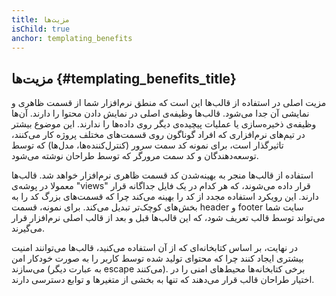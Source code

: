 ```yaml
---
title: مزیت‌ها
isChild: true
anchor: templating_benefits
---
```


## مزیت‌ها {#templating_benefits_title}

مزیت اصلی در استفاده از قالب‌ها این است که منطق نرم‌افزار شما از قسمت ظاهری  و نمایشی آن جدا می‌شود. قالب‌ها وظیفه‌ی اصلی در نمایش دادن محتوا را دارند. آن‌ها وظیفه‌ی ذخیره‌سازی یا عملیات پیچیده‌ی دیگر روی داده‌ها را ندارند. این موضوع بیشتر در تیم‌های نرم‌افزاری که افراد گوناگون روی قسمت‌های مختلف پروژه کار می‌کنند، تاثیرگذار است، برای نمونه کد سمت سرور (کنترل‌کننده‌ها، مدل‌ها) که توسط توسعه‌دهندگان و کد سمت مرورگر که توسط طراحان نوشته می‌شود.

استفاده از قالب‌ها منجر به بهینه‌شدن کد قسمت ظاهری نرم‌افزار خواهد شد. قالب‌ها معمولا در پوشه‌ی "views" قرار داده می‌شوند، که هر کدام در یک فایل جداگانه قرار دارند. این رویکرد استفاده مجدد از کد را بهینه می‌کند چرا که قسمت‌های بزرگ کد را به بخش‌های کوچک‌تر تبدیل می‌کند. برای نمونه، قسمت header و footer سایت شما می‌تواند توسط قالب تعریف شود، که این قالب‌ها قبل و بعد از قالب اصلی نرم‌افزار قرار می‌گیرند.

در نهایت، بر اساس کتابخانه‌ای که از آن استفاده می‌کنید، قالب‌ها می‌توانند امنیت بیشتری ایجاد کنند چرا که محتوای تولید شده توسط کاربر را به صورت خودکار امن می‌سازند (به عبارت دیگر escape می‌کنند). برخی کتابخانه‌ها محیط‌های امنی را در اختیار طراحان قالب قرار می‌دهند که تنها به بخشی از متغیرها و توابع دسترسی دارند.
